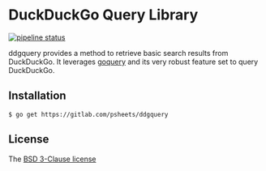 # DuckDuckGo Query Library
[![pipeline status](https://gitlab.com/psheets/ddgquery/badges/master/pipeline.svg)](https://gitlab.com/psheets/ddgquery/commits/master)

ddgquery provides a method to retrieve basic search results from DuckDuckGo. It leverages [goquery][] and its very robust feature set to query DuckDuckGo.

## Installation

    $ go get https://gitlab.com/psheets/ddgquery

## License

The [BSD 3-Clause license][bsd]

[goquery]: http://github.com/PuerkitoBio/goquery
[bsd]: http://opensource.org/licenses/BSD-3-Clause